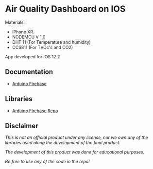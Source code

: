 # Air Quality Dashboard on IOS
  
Materials:

- iPhone XR.
- NODEMCU V 1.0
- DHT 11 (For Temperature and humidity)
- CCS811 (For TVOc's and CO2)

App developed for IOS 12.2

## Documentation 

- [Arduino Firebase](https://firebase-arduino.readthedocs.io/en/latest/)

## Libraries

- [Arduino Firebase Repo](https://github.com/FirebaseExtended/firebase-arduino)

## Disclaimer

*This is not an official product under any license, nor we own any of the libraries used along the development of the final product.*

*The development of this product was done for educational purposes.* 

*Be free to use any of the code in the repo!* 